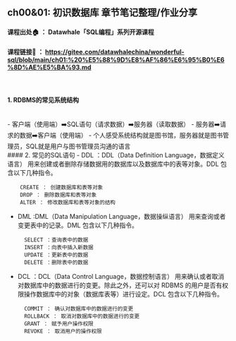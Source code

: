 ## ch00&01: 初识数据库 章节笔记整理/作业分享


#### 课程出处🏠  ： Datawhale「SQL编程」系列开源课程
#### 课程链接🔗  ： https://gitee.com/datawhalechina/wonderful-sql/blob/main/ch01:%20%E5%88%9D%E8%AF%86%E6%95%B0%E6%8D%AE%E5%BA%93.md

<br/>

#### 1. RDBMS的常见系统结构
<br/>
- 客户端（使用端）➡️SQL语句（请求数据）➡️服务器（读取数据）
- 服务器➡️请求的数据➡️客户端（使用端）
- 个人感受系统结构就是图书馆，服务器就是图书管理员，SQL就是用户与图书管理员沟通的语言
<br/>
#### 2. 常见的SQL语句
- DDL ：DDL（Data Definition Language，数据定义语言） 用来创建或者删除存储数据用的数据库以及数据库中的表等对象。DDL 包含以下几种指令。

        CREATE ： 创建数据库和表等对象
        DROP ： 删除数据库和表等对象
        ALTER ： 修改数据库和表等对象的结构
    
- DML :DML（Data Manipulation Language，数据操纵语言） 用来查询或者变更表中的记录。DML 包含以下几种指令。

        SELECT ：查询表中的数据
        INSERT ：向表中插入新数据
        UPDATE ：更新表中的数据
        DELETE ：删除表中的数据
    
- DCL ：DCL（Data Control Language，数据控制语言） 用来确认或者取消对数据库中的数据进行的变更。除此之外，还可以对 RDBMS 的用户是否有权限操作数据库中的对象（数据库表等）进行设定。DCL 包含以下几种指令。

        COMMIT ： 确认对数据库中的数据进行的变更
        ROLLBACK ： 取消对数据库中的数据进行的变更
        GRANT ： 赋予用户操作权限
        REVOKE ： 取消用户的操作权限
